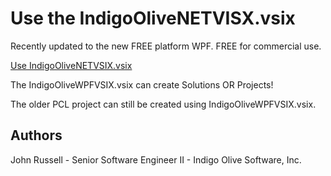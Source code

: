# Use the IndigoOliveNETVISX.vsix

Recently updated to the new FREE platform WPF.  FREE for commercial use.

[Use IndigoOliveNETVSIX.vsix](../ReadMe.md)

The IndigoOliveWPFVSIX.vsix can create Solutions OR Projects!

The older PCL project can still be created using IndigoOliveWPFVSIX.vsix.

## Authors

John Russell - Senior Software Engineer II - Indigo Olive Software, Inc.


